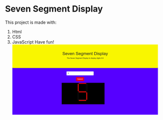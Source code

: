 # Seven Segment Display
This project is made with:
1. Html
2. CSS
3. JavaScript
Have fun!
![Seven Segment](segment.png)